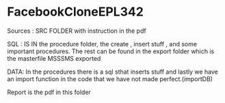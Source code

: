 # FacebookCloneEPL342

Sources : SRC FOLDER with instruction in the pdf

SQL : IS IN the procedure folder, the create , insert stuff , and some important procedures. The rest can be found in the export folder which is the masterfile MSSSMS exported

DATA: In the procedures there is a sql sthat inserts stuff and lastly we have an import function in the code that we have not made perfect.(importDB)

Report is the pdf in  this folder
